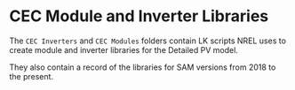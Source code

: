 # CEC Module and Inverter Libraries

The `CEC Inverters` and `CEC Modules` folders contain LK scripts NREL uses to create module and inverter libraries for the Detailed PV model. 

They also contain a record of the libraries for SAM versions from 2018 to the present.